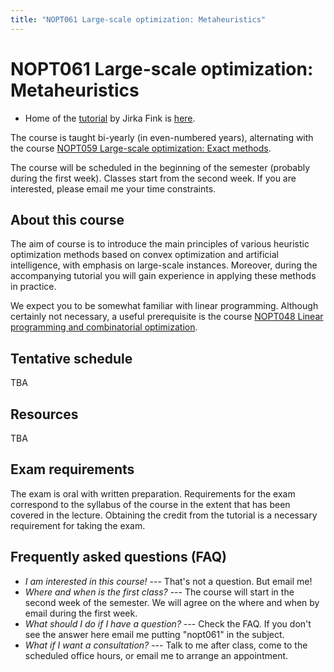 ```yaml
---
title: "NOPT061 Large-scale optimization: Metaheuristics"
---
```


# NOPT061 Large-scale optimization: Metaheuristics

* Home of the [tutorial](https://ktiml.mff.cuni.cz/~fink/teaching/large_scale_optimization/) by Jirka Fink is [here](https://ktiml.mff.cuni.cz/~fink/teaching/large_scale_optimization/).


The course is taught bi-yearly (in even-numbered years), alternating with the course [NOPT059 Large-scale optimization: Exact methods](https://www.is.cuni.cz/studium/eng/predmety/index.php?do=predmet&kod=NOPT059).

The course will be scheduled in the beginning of the semester (probably during the first week). Classes start from the second week. If you are interested, please email me your time constraints.

## About this course

The aim of course is to introduce the main principles of various heuristic optimization methods based on convex optimization and artificial intelligence, with emphasis on large-scale instances. Moreover, during the accompanying tutorial you will gain experience in applying these methods in practice.

We expect you to be somewhat familiar with linear programming. Although certainly not necessary, a useful prerequisite is the course [NOPT048 Linear programming and combinatorial optimization](https://is.cuni.cz/studium/eng/predmety/index.php?do=predmet&kod=NOPT048).


## Tentative schedule

TBA

## Resources

TBA

## Exam requirements

The exam is oral with written preparation. Requirements for the exam correspond to the syllabus of the course in the extent that has been covered in the lecture. Obtaining the credit from the tutorial is a necessary requirement for taking the exam.

## Frequently asked questions (FAQ)

* _I am interested in this course!_ --- That's not a question. But email me!
* _Where and when is the first class?_ --- The course will start in the second week of the semester. We will agree on the where and when by email during the first week.
* _What should I do if I have a question?_ --- Check the FAQ. If you don't see the answer here email me putting "nopt061" in the subject.
* _What if I want a consultation?_ --- Talk to me after class, come to the scheduled office hours, or email me to arrange an appointment.
